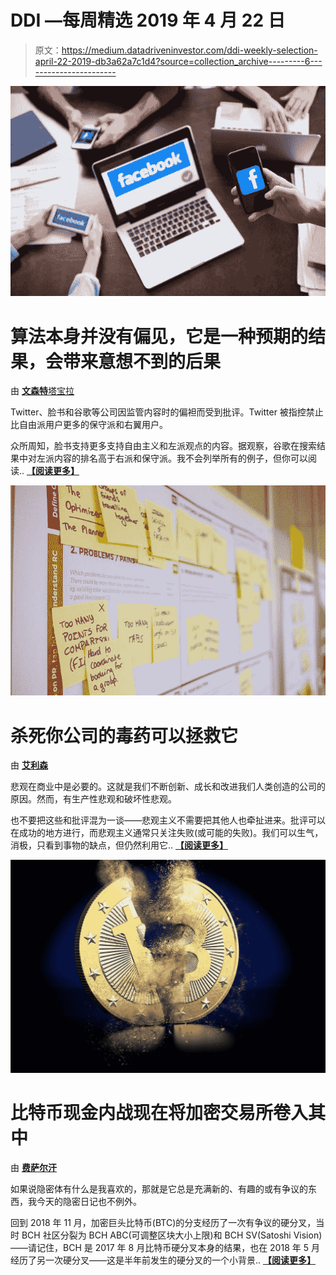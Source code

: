# DDI —每周精选 2019 年 4 月 22 日

> 原文：<https://medium.datadriveninvestor.com/ddi-weekly-selection-april-22-2019-db3a62a7c1d4?source=collection_archive---------6----------------------->

[![](img/eaa34253b1d589c730663a7281a354de.png)](https://www.datadriveninvestor.com/2019/04/08/algorithms/)

# 算法本身并没有偏见，它是一种预期的结果，会带来意想不到的后果

由 [**文森特**塔宝拉](https://www.datadriveninvestor.com/2019/04/08/algorithms/)

Twitter、脸书和谷歌等公司因监管内容时的偏袒而受到批评。Twitter 被指控禁止比自由派用户更多的保守派和右翼用户。

众所周知，脸书支持更多支持自由主义和左派观点的内容。据观察，谷歌在搜索结果中对左派内容的排名高于右派和保守派。我不会列举所有的例子，但你可以阅读.. [**【阅读更多】**](https://www.datadriveninvestor.com/2019/04/08/algorithms/)

[![](img/e98adb2475f572ef85cf980494cdace6.png)](https://www.datadriveninvestor.com/2019/03/26/poison-in-your-company-productive-pessimism/)

# 杀死你公司的毒药可以拯救它

由 [**艾利森**](https://www.datadriveninvestor.com/2019/03/26/poison-in-your-company-productive-pessimism/)

悲观在商业中是必要的。这就是我们不断创新、成长和改进我们人类创造的公司的原因。然而，有生产性悲观和破坏性悲观。

也不要把这些和批评混为一谈——悲观主义不需要把其他人也牵扯进来。批评可以在成功的地方进行，而悲观主义通常只关注失败(或可能的失败)。我们可以生气，消极，只看到事物的缺点，但仍然利用它.. [**【阅读更多】**](https://www.datadriveninvestor.com/2019/03/26/poison-in-your-company-productive-pessimism/)

[![](img/f55ca31387e0e62f59a9ac835f781b5c.png)](https://www.datadriveninvestor.com/2019/04/16/the-bitcoin-cash-civil-war-now-embroils-crypto-exchanges/)

# 比特币现金内战现在将加密交易所卷入其中

由 [**费萨尔汗**](https://www.datadriveninvestor.com/2019/04/16/the-bitcoin-cash-civil-war-now-embroils-crypto-exchanges/)

如果说隐密体有什么是我喜欢的，那就是它总是充满新的、有趣的或有争议的东西，我今天的隐密日记也不例外。

回到 2018 年 11 月，加密巨头比特币(BTC)的分支经历了一次有争议的硬分叉，当时 BCH 社区分裂为 BCH ABC(可调整区块大小上限)和 BCH SV(Satoshi Vision)——请记住，BCH 是 2017 年 8 月比特币硬分叉本身的结果，也在 2018 年 5 月经历了另一次硬分叉——这是半年前发生的硬分叉的一个小背景.. [**【阅读更多】**](https://www.datadriveninvestor.com/2019/04/16/the-bitcoin-cash-civil-war-now-embroils-crypto-exchanges/)